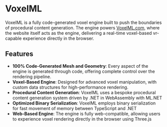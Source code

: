 # VoxelML

VoxelML is a fully code-generated voxel engine built to push the boundaries of procedural content generation. 
The engine powers [VoxelML.com](https://voxelml.com), where the website itself acts as the engine, delivering a real-time voxel-based vr-capable experience directly in the browser.

## Features

- **100% Code-Generated Mesh and Geometry**: Every aspect of the engine is generated through code, offering complete control over the rendering pipeline.
- **Voxel-Based Engine**: Designed for advanced voxel manipulation, with custom data structures for high-performance rendering.
- **Procedural Content Generation**: VoxelML uses a bespoke procedural content generation system driven by .NET in WebAssembly with ML.NET
- **Optimized Binary Serialization**: VoxelML employs binary serialization for fast movement of memory between TypeScript and .NET
- **Web-Based Engine**: The engine is fully web-compatible, allowing users to experience voxel rendering directly in the browser using Three.js
